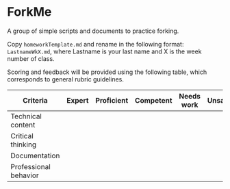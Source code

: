 ForkMe
======

A group of simple scripts and documents to practice forking.

Copy `homeworkTemplate.md` and rename in the following format: `LastnameWkX.md`, where Lastname is your last name and X is the week number of class.

Scoring and feedback will be provided using the following table, which corresponds to general rubric guidelines.

Criteria  | Expert  | Proficient  | Competent | Needs work | Unsatisfactory
------------- | ------------- | ------------- | ------------- | ------------- | -------------
Technical content  |  |  |  |  |  |
Critical thinking  |  |  |  |  |  |
Documentation  |  |  |  |  |  |
Professional behavior  |  |  |  |  |  |
